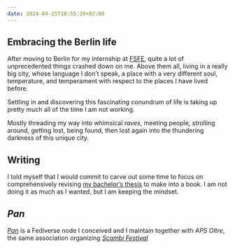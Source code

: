 ```yaml
---
date: 2024-04-25T18:55:39+02:00
---
```

## Embracing the Berlin life

After moving to Berlin for my internship at [FSFE](https://fsfe.org 'Free Software Foundation Europe'), quite a lot of unprecedented things crashed down on me. Above them all, living in a really big city, whose language I don’t speak, a place with a very different soul, temperature, and temperament with respect to the places I have lived before.

Settling in and discovering this fascinating conundrum of life is taking up pretty much all of the time I am not working.

Mostly threading my way into whimsical *raves*, meeting people, strolling around, getting lost, being found, then lost again into the thundering darkness of this unique city.

## Writing

I told myself that I would commit to carve out some time to focus on comprehensively revising [my bachelor’s thesis](/csss/) to make into a book. I am not doing it as much as I wanted, but I am keeping the mindset.

## <cite>Pan</cite>

<cite>[Pan](https://pan.rent 'Pan social')</cite> is a Fediverse node I conceived and I maintain together with <cite>APS Oltre</cite>, the same association organizing [<cite>Scambi Festival</cite>](https://scambi.org/en)
